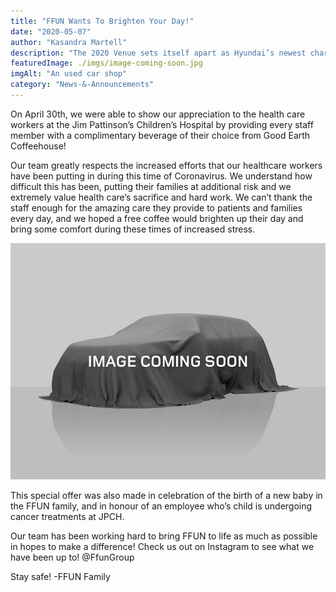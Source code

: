 ```yaml
---
title: "FFUN Wants To Brighten Your Day!"
date: "2020-05-07"
author: "Kasandra Martell"
description: "The 2020 Venue sets itself apart as Hyundai’s newest charismatic crossover with style to match."
featuredImage: ./imgs/image-coming-soon.jpg
imgAlt: "An used car shop"
category: "News-&-Announcements"
---
```


<!-- ![Markdown Logo](./imgs/image-coming-soon.jpg) -->

On April 30th, we were able to show our appreciation to the health care workers at the Jim Pattinson’s Children’s Hospital by providing every staff member with a complimentary beverage of their choice from Good Earth Coffeehouse!

Our team greatly respects the increased efforts that our healthcare workers have been putting in during this time of Coronavirus. We understand how difficult this has been, putting their families at additional risk and we extremely value health care’s sacrifice and hard work. We can’t thank the staff enough for the amazing care they provide to patients and families every day, and we hoped a free coffee would brighten up their day and bring some comfort during these times of increased stress.

![Markdown Logo](./imgs/image-coming-soon.jpg)

This special offer was also made in celebration of the birth of a new baby in the FFUN family, and in honour of an employee who’s child is undergoing cancer treatments at JPCH.

Our team has been working hard to bring FFUN to life as much as possible in hopes to make a difference! Check us out on Instagram to see what we have been up to! @FfunGroup

Stay safe!
-FFUN Family
